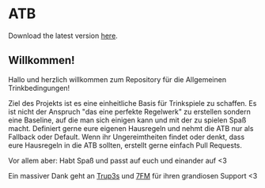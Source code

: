 # ATB

Download the latest version [here](https://github.com/0fen34/ATB/releases/download/latest/ATB.pdf).

## Willkommen!

Hallo und herzlich willkommen zum Repository für die Allgemeinen Trinkbedingungen!

Ziel des Projekts ist es eine einheitliche Basis für Trinkspiele zu schaffen.
Es ist nicht der Anspruch "das eine perfekte Regelwerk" zu erstellen sondern eine Baseline, auf die man sich einigen kann und mit der zu spielen Spaß macht.
Definiert gerne eure eigenen Hausregeln und nehmt die ATB nur als Fallback oder Default.
Wenn ihr Ungereimtheiten findet oder denkt, dass eure Hausregeln in die ATB sollten, erstellt gerne einfach Pull Requests.

Vor allem aber: Habt Spaß und passt auf euch und einander auf <3

Ein massiver Dank geht an [Trup3s](https://github.com/Trup3s) und [7FM](https://github.com/7FM) für ihren grandiosen Support <3
